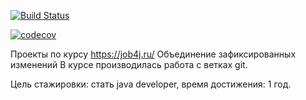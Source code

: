 [![Build Status](https://travis-ci.org/johnivo/job4j.svg?branch=master)](https://travis-ci.org/johnivo/job4j)

[![codecov](https://codecov.io/gh/johnivo/job4j/branch/master/graph/badge.svg)](https://codecov.io/gh/johnivo/job4j)

Проекты по курсу https://job4j.ru/
Объединение зафиксированных изменений
В курсе производилась работа с ветках git.

Цель стажировки: стать java developer, время достижения: 1 год.